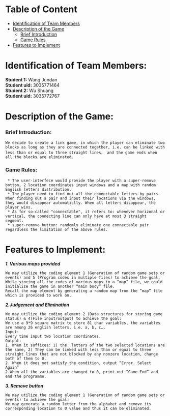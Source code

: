 # Table of Content
* [Identification of Team Members](https://github.com/WangJundan/COMP2113-Group-Project/blob/main/README.MD#identification-of-team-members)
* [Description of the Game](https://github.com/WangJundan/COMP2113-Group-Project/blob/main/README.MD#description-of-the-game)
    * [Brief Introduction](https://github.com/WangJundan/COMP2113-Group-Project/blob/main/README.MD#brief-introduction)
    * [Game Rules](https://github.com/WangJundan/COMP2113-Group-Project/blob/main/README.MD#game-rules)
* [Features to Implement](https://github.com/WangJundan/COMP2113-Group-Project/blob/main/README.MD#features-to-implement)
# Identification of Team Members: 
   **Student 1:** Wang Jundan  
   **Student uid:** 3035771464  
   **Student 2:** Wu Shuang  
   **Student uid:** 3035772767
# Description of the Game:
  ### Brief Introduction:
    We decide to create a link game, in which the player can eliminate two blocks as long as they are connected together, i.e. can be linked with less than or equal to three straight lines， and the game ends when all the blocks are eliminated.

  
  
  ### Game Rules:
     * The user-interfece would provide the player with a super-remove botton, 2 location coordinates input windows and a map with random English letters distribution.  
     * The player need to find out all the connectable letters by pairs. When finding out a pair and input their locations via the windows, they would disappear automaticlly. When all letters disappear, the player wins.  
     * As for so-called "connectable", it refers to: whenever horizonal or vertical, the connecting line can only have at most 3 straight segment.  
     * super-remove button: randomly eliminate one connectable pair regardless the limitation of the above rules.
     

# Features to Implement:

***1. Various maps provided***  
```
We may utilize the coding element 1 (Generation of random game sets or events) and 5 (Program codes in multiple files) to achieve the goal:  
While storing all the codes of various maps in a “map” file, we could initialize the game in another “main body” file.  
Recall the map element by generating a random map from the “map” file which is provided to work on.
```

***2.Judgement and Elimination***  
```
We may utilize the coding element 2 (Data structures for storing game status) & 4(File input/output) to achieve the goal:  
We use a 9*9 square matrix to store 81 char variables, the variables are among 26 english letters, i.e. a, b, c….  
Input:  
Every time input two location coordinates.  
Output:  
1. When it suffices: 1) the  letters of the two selected locations are the same, 2) They can be linked with less than or equal to three straight lines that are not blocked by any nonzero location, change both of them to 0.  
2. When it does not satisfy the condition, output “Error. Select Again”  
2.When all the variables are changed to 0, print out “Game End” and end the programme.
```

***3. Remove button***  
```
We may utilize the coding element 1 (Generation of random game sets or events) to achieve the goal:   
We may generate a random letter from the alphabet and remove its corresponding location to 0 value and thus it can be eliminated.
```

